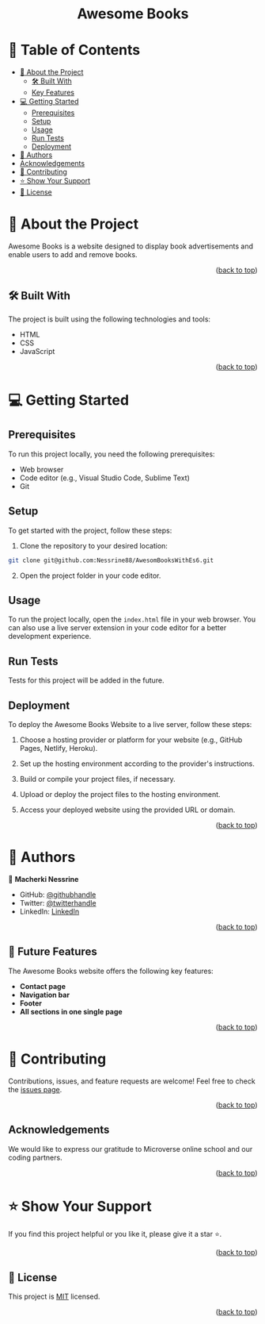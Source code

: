 <div align="center">

  <h1><b>Awesome Books</b></h1>

</div>

# 📗 Table of Contents

- [📖 About the Project](#about-project)
  - [🛠 Built With](#built-with)
  - [Key Features](#key-features)
- [💻 Getting Started](#getting-started)
  - [Prerequisites](#prerequisites)
  - [Setup](#setup)
  - [Usage](#usage)
  - [Run Tests](#run-tests)
  - [Deployment](#deployment)
- [👥 Authors](#authors)
- [Acknowledgements](#acknowledgements)
- [🤝 Contributing](#contributing)
- [⭐️ Show Your Support](#support)
- [📝 License](#license)

# 📖 About the Project <a name="about-project"></a>

Awesome Books is a website designed to display book advertisements and enable users to add and remove books.

<p align="right">(<a href="#readme-top">back to top</a>)</p>

## 🛠 Built With <a name="built-with"></a>

The project is built using the following technologies and tools:

- HTML
- CSS
- JavaScript

<p align="right">(<a href="#readme-top">back to top</a>)</p>

# 💻 Getting Started <a name="getting-started"></a>

## Prerequisites

To run this project locally, you need the following prerequisites:

- Web browser
- Code editor (e.g., Visual Studio Code, Sublime Text)
- Git

## Setup

To get started with the project, follow these steps:

1. Clone the repository to your desired location:
```sh
git clone git@github.com:Nessrine88/AwesomBooksWithEs6.git
```

2. Open the project folder in your code editor.

## Usage

To run the project locally, open the `index.html` file in your web browser. You can also use a live server extension in your code editor for a better development experience.

## Run Tests

Tests for this project will be added in the future.

## Deployment

To deploy the  Awesome Books Website to a live server, follow these steps:

1. Choose a hosting provider or platform for your website (e.g., GitHub Pages, Netlify, Heroku).

2. Set up the hosting environment according to the provider's instructions.

3. Build or compile your project files, if necessary.

4. Upload or deploy the project files to the hosting environment.

5. Access your deployed website using the provided URL or domain.

<p align="right">(<a href="#readme-top">back to top</a>)</p>

# 👥 Authors <a name="Nessrine Macherki"></a>

👤 **Macherki Nessrine**
- GitHub: [@githubhandle](https://github.com/Nessrine88)
- Twitter: [@twitterhandle](https://twitter.com/Nessour88)
- LinkedIn: [LinkedIn](https://www.linkedin.com/in/nessrine-macherki-86959196/)

<p align="right">(<a href="#readme-top">back to top</a>)</p>

## 🔭 Future Features <a name="future-features"></a>

The Awesome Books website offers the following key features:

- **Contact page**
- **Navigation bar**
- **Footer**
- **All sections in one single page**

<p align="right">(<a href="#readme-top">back to top</a>)</p>

# 🤝 Contributing <a name="contributing"></a>

Contributions, issues, and feature requests are welcome! Feel free to check the [issues page](https://github.com/Nessrine88/AwesomBooksWithEs6/issues).

<p align="right">(<a href="#readme-top">back to top</a>)</p>

## Acknowledgements <a name="acknowledgements"></a>

We would like to express our gratitude to Microverse online school and our coding partners.

<p align="right">(<a href="#readme-top">back to top</a>)</p>

# ⭐️ Show Your Support <a name="support"></a>

If you find this project helpful or you like it, please give it a star ⭐️. 

<p align="right">(<a href="#readme-top">back to top</a>)</p>

## 📝 License <a name="license"></a>

This project is [MIT](./LICENSE) licensed.


<p align="right">(<a href="#readme-top">back to top</a>)</p>